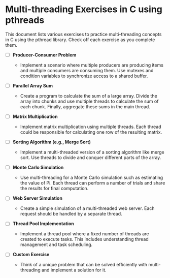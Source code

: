 # Multi-threading Exercises in C using pthreads

This document lists various exercises to practice multi-threading concepts in C using the pthread library. Check off each exercise as you complete them.

- [ ] **Producer-Consumer Problem**
  - Implement a scenario where multiple producers are producing items and multiple consumers are consuming them. Use mutexes and condition variables to synchronize access to a shared buffer.

- [ ] **Parallel Array Sum**
  - Create a program to calculate the sum of a large array. Divide the array into chunks and use multiple threads to calculate the sum of each chunk. Finally, aggregate these sums in the main thread.

- [ ] **Matrix Multiplication**
  - Implement matrix multiplication using multiple threads. Each thread could be responsible for calculating one row of the resulting matrix.

- [ ] **Sorting Algorithm (e.g., Merge Sort)**
  - Implement a multi-threaded version of a sorting algorithm like merge sort. Use threads to divide and conquer different parts of the array.

- [ ] **Monte Carlo Simulation**
  - Use multi-threading for a Monte Carlo simulation such as estimating the value of Pi. Each thread can perform a number of trials and share the results for final computation.

- [ ] **Web Server Simulation**
  - Create a simple simulation of a multi-threaded web server. Each request should be handled by a separate thread.

- [ ] **Thread Pool Implementation**
  - Implement a thread pool where a fixed number of threads are created to execute tasks. This includes understanding thread management and task scheduling.

- [ ] **Custom Exercise**
  - Think of a unique problem that can be solved efficiently with multi-threading and implement a solution for it.

